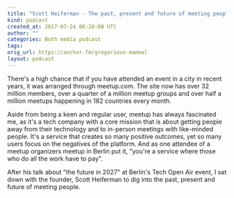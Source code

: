 ```yaml
---
title: "Scott Heiferman - The past, present and future of meeting people with meetup founder"
kind: podcast
created_at: 2017-07-24 06:20:00 UTC
author: ""
categories: Both media podcast
tags: 
orig_url: https://anchor.fm/gregarious-mammal
layout: podcast
---
```

There's a high chance that if you have attended an event in a city in recent years, it was arranged through meetup.com. The site now has over 32 million members, over a quarter of a million meetup groups and over half a million meetups happening in 182 countries every month.

Aside from being a keen and regular user, meetup has always fascinated me, as it's a tech company with a core mission that is about getting people away from their technology and to in-person meetings with like-minded people. It's a service that creates so many positive outcomes, yet so many users focus on the negatives of the platform. And as one attendee of a meetup organizers meetup in Berlin put it, "you're a service where those who do all the work have to pay".

After his talk about "the future in 2027" at Berlin's Tech Open Air event, I sat down with the founder, Scott Heiferman to dig into the past, present and future of meeting people.